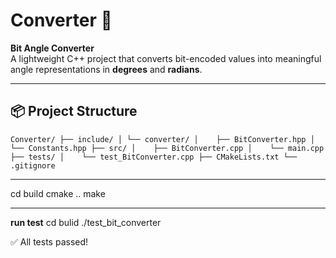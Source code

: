 # Converter 🔁  
**Bit Angle Converter**  
A lightweight C++ project that converts bit-encoded values into meaningful angle representations in **degrees** and **radians**.

---

## 📦 Project Structure
`Converter/
├── include/
│ └── converter/
│    ├── BitConverter.hpp
│    └── Constants.hpp
├── src/
│    ├── BitConverter.cpp
│    └── main.cpp
├── tests/
│    └── test_BitConverter.cpp
├── CMakeLists.txt
└── .gitignore`

---

cd build
cmake ..
make

---
**run test**
cd bulid
./test_bit_converter

✅ All tests passed!
